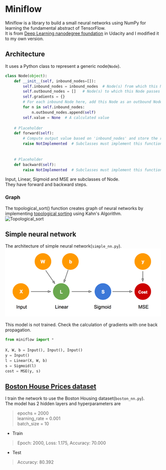 # Miniflow  

Miniflow is a library to build a small neural networks using NumPy for learning the fundamental abstract of TensorFlow.  
It is from [Deep Learning nanodegree foundation](https://www.udacity.com/course/deep-learning-nanodegree-foundation--nd101) in Udacity and I modified it to my own version.  
  
## Architecture
It uses a Python class to represent a generic node(`Node`).  

```python
class Node(object):
    def __init__(self, inbound_nodes=[]):
        self.inbound_nodes = inbound_nodes  # Node(s) from which this Node receives values
        self.outbound_nodes = []   # Node(s) to which this Node passes values
        self.gradients = {}
        # For each inbound Node here, add this Node as an outbound Node to _that_ Node.
        for n in self.inbound_nodes:
            n.outbound_nodes.append(self)
        self.value = None  # A calculated value

    # Placeholder
    def forward(self):
        # Compute output value based on 'inbound_nodes' and store the result in self.value.
        raise NotImplemented  # Subclasses must implement this function to avoid errors.
    

    # Placeholder
    def backward(self):
        raise NotImplemented  # Subclasses must implement this function to avoid errors.
```

Input, Linear, Sigmoid and MSE are subclasses of Node.   
They have forward and backward steps.  

### Graph 
The topological_sort() function creates graph of neural networks by implementing [topological sorting](http://pooh-explorer.tistory.com/51) using Kahn's Algorithm.     
![Topological_sort](http://www.stoimen.com/blog/wp-content/uploads/2012/10/2.-Topological-Sort.png)  

## Simple neural network
The architecture of simple neural network(`simple_nn.py`).   
![simple_nn](./img/simple_nn.png)   

This model is not trained. Check the calculation of gradients with one back propagation.  

```python
from miniflow import *

X, W, b = Input(), Input(), Input()
y = Input()
l = Linear(X, W, b)
s = Sigmoid(l)
cost = MSE(y, s)
```
  
## [Boston House Prices dataset](http://scikit-learn.org/stable/datasets/#boston-house-prices-dataset)
I train the network to use the Boston Housing dataset(`boston_nn.py`).  
The model has  2 hidden layers and hyperparameters are
> epochs = 2000  
learning_rate = 0.001  
batch_size = 10  

- Train  
> Epoch: 2000, Loss: 1.175, Accuracy: 70.000  

- Test  
> Accuracy: 80.392
